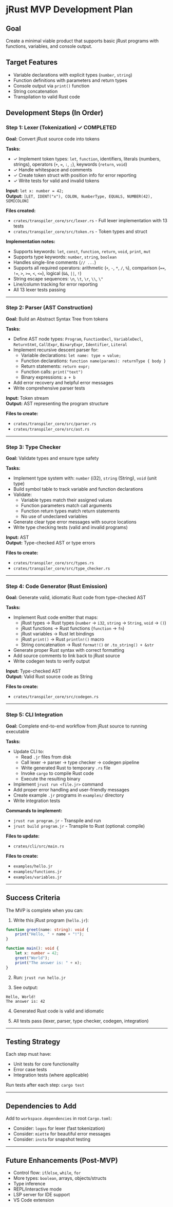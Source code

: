 # jRust MVP Development Plan

## Goal
Create a minimal viable product that supports basic jRust programs with functions, variables, and console output.

## Target Features
- Variable declarations with explicit types (`number`, `string`)
- Function definitions with parameters and return types
- Console output via `print()` function
- String concatenation
- Transpilation to valid Rust code

## Development Steps (In Order)

### Step 1: Lexer (Tokenization) ✓ COMPLETED
**Goal:** Convert jRust source code into tokens

**Tasks:**
- ✓ Implement token types: `let`, `function`, identifiers, literals (numbers, strings), operators (`+`, `=`, `:`, `;`), keywords (`return`, `void`)
- ✓ Handle whitespace and comments
- ✓ Create token struct with position info for error reporting
- ✓ Write tests for valid and invalid tokens

**Input:** `let x: number = 42;`  
**Output:** `[LET, IDENT("x"), COLON, NumberType, EQUALS, NUMBER(42), SEMICOLON]`

**Files created:**
- `crates/transpiler_core/src/lexer.rs` - Full lexer implementation with 13 tests
- `crates/transpiler_core/src/token.rs` - Token types and struct

**Implementation notes:**
- Supports keywords: `let`, `const`, `function`, `return`, `void`, `print`, `mut`
- Supports type keywords: `number`, `string`, `boolean`
- Handles single-line comments (`// ...`)
- Supports all required operators: arithmetic (`+`, `-`, `*`, `/`, `%`), comparison (`==`, `!=`, `>`, `>=`, `<`, `<=`), logical (`&&`, `||`, `!`)
- String escape sequences: `\n`, `\t`, `\r`, `\\`, `\"`
- Line/column tracking for error reporting
- All 13 lexer tests passing

---

### Step 2: Parser (AST Construction)
**Goal:** Build an Abstract Syntax Tree from tokens

**Tasks:**
- Define AST node types: `Program`, `FunctionDecl`, `VariableDecl`, `ReturnStmt`, `CallExpr`, `BinaryExpr`, `Identifier`, `Literal`
- Implement recursive descent parser for:
  - Variable declarations: `let name: type = value;`
  - Function declarations: `function name(params): returnType { body }`
  - Return statements: `return expr;`
  - Function calls: `print("text")`
  - Binary expressions: `a + b`
- Add error recovery and helpful error messages
- Write comprehensive parser tests

**Input:** Token stream  
**Output:** AST representing the program structure

**Files to create:**
- `crates/transpiler_core/src/parser.rs`
- `crates/transpiler_core/src/ast.rs`

---

### Step 3: Type Checker
**Goal:** Validate types and ensure type safety

**Tasks:**
- Implement type system with: `number` (i32), `string` (String), `void` (unit type)
- Build symbol table to track variable and function declarations
- Validate:
  - Variable types match their assigned values
  - Function parameters match call arguments
  - Function return types match return statements
  - No use of undeclared variables
- Generate clear type error messages with source locations
- Write type checking tests (valid and invalid programs)

**Input:** AST  
**Output:** Type-checked AST or type errors

**Files to create:**
- `crates/transpiler_core/src/types.rs`
- `crates/transpiler_core/src/type_checker.rs`

---

### Step 4: Code Generator (Rust Emission)
**Goal:** Generate valid, idiomatic Rust code from type-checked AST

**Tasks:**
- Implement Rust code emitter that maps:
  - jRust types → Rust types (`number` → `i32`, `string` → `String`, `void` → `()`)
  - jRust functions → Rust functions (`function` → `fn`)
  - jRust variables → Rust let bindings
  - jRust `print()` → Rust `println!()` macro
  - String concatenation → Rust `format!()` or `.to_string() + &str`
- Generate proper Rust syntax with correct formatting
- Add source comments to link back to jRust source
- Write codegen tests to verify output

**Input:** Type-checked AST  
**Output:** Valid Rust source code as String

**Files to create:**
- `crates/transpiler_core/src/codegen.rs`

---

### Step 5: CLI Integration
**Goal:** Complete end-to-end workflow from jRust source to running executable

**Tasks:**
- Update CLI to:
  - Read `.jr` files from disk
  - Call lexer → parser → type checker → codegen pipeline
  - Write generated Rust to temporary `.rs` file
  - Invoke `cargo` to compile Rust code
  - Execute the resulting binary
- Implement `jrust run <file.jr>` command
- Add proper error handling and user-friendly messages
- Create example `.jr` programs in `examples/` directory
- Write integration tests

**Commands to implement:**
- `jrust run program.jr` - Transpile and run
- `jrust build program.jr` - Transpile to Rust (optional: compile)

**Files to update:**
- `crates/cli/src/main.rs`

**Files to create:**
- `examples/hello.jr`
- `examples/functions.jr`
- `examples/variables.jr`

---

## Success Criteria

The MVP is complete when you can:

1. Write this jRust program (`hello.jr`):
```typescript
function greet(name: string): void {
    print("Hello, " + name + "!");
}

function main(): void {
    let x: number = 42;
    greet("World");
    print("The answer is: " + x);
}
```

2. Run: `jrust run hello.jr`

3. See output:
```
Hello, World!
The answer is: 42
```

4. Generated Rust code is valid and idiomatic

5. All tests pass (lexer, parser, type checker, codegen, integration)

---

## Testing Strategy

Each step must have:
- Unit tests for core functionality
- Error case tests
- Integration tests (where applicable)

Run tests after each step: `cargo test`

---

## Dependencies to Add

Add to `workspace.dependencies` in root `Cargo.toml`:
- Consider: `logos` for lexer (fast tokenization)
- Consider: `miette` for beautiful error messages
- Consider: `insta` for snapshot testing

---

## Future Enhancements (Post-MVP)
- Control flow: `if`/`else`, `while`, `for`
- More types: `boolean`, arrays, objects/structs
- Type inference
- REPL/interactive mode
- LSP server for IDE support
- VS Code extension
